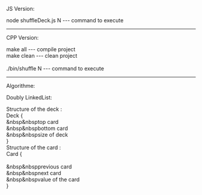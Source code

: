 JS Version:                                           </br>
                        
node shuffleDeck.js N    ---   command to execute     </br>


----------------------------------------------------------

CPP Version:                                          </br>

make all          ---   compile project               </br>
make clean        ---   clean project                 </br>      
./bin/shuffle N   ---   command to execute            </br>



----------------------------------------------------------

Algorithme:                                            </br> 
  
Doubly LinkedList:                                     </br>
  

  Structure of the deck :                              </br> 
      Deck {                                           </br> 
        &nbsp&nbsptop card                                       </br> 
        &nbsp&nbspbottom card                                    </br> 
        &nbsp&nbspsize of deck                                   </br> 
      }                                                </br> 
  Structure of the card :                              </br> 
      Card {                                           </br>  
        &nbsp&nbspprevious card                                  </br> 
        &nbsp&nbspnext card                                      </br> 
        &nbsp&nbspvalue of the card                              </br> 
      }


      
